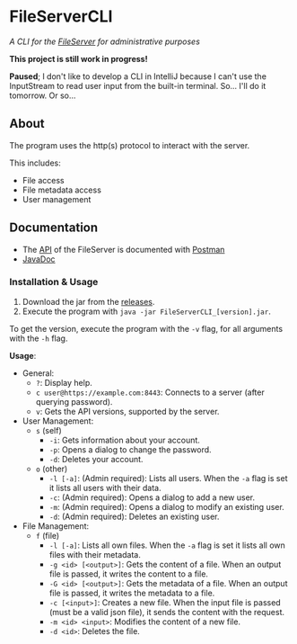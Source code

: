 # FileServerCLI

_A CLI for the [FileServer](https://github.com/Luka5W/FileServer) for administrative purposes_

**This project is still work in progress!**

**Paused**; I don't like to develop a CLI in IntelliJ because I can't use the InputStream to read user input from the built-in terminal. So... I'll do it tomorrow. Or so...

## About

The program uses the http(s) protocol to interact with the server.

This includes:
- File access
- File metadata access
- User management

## Documentation

- The [API](https://luka5w.github.io/FileServer/api/FileServer.postman_collection.json) of the FileServer is documented with [Postman](https://www.postman.com)
- [JavaDoc](https://luka5w.github.io/FileServerCLI/javadoc/)

### Installation & Usage

1. Download the jar from the [releases](https://github.com/Luka5W/FileServerCLI/releases/latest).
2. Execute the program with `java -jar FileServerCLI_[version].jar`.

To get the version, execute the program with the `-v` flag, for all arguments with the `-h` flag.

**Usage**:
- General:
  - `?`: Display help.
  - `c user@https://example.com:8443`: Connects to a server (after querying password).
  - `v`: Gets the API versions, supported by the server.
- User Management:
  - `s` (self)
    - `-i`: Gets information about your account.
    - `-p`: Opens a dialog to change the password.
    - `-d`: Deletes your account.
  - `o` (other)
    - `-l [-a]`: (Admin required): Lists all users. When the `-a` flag is set it lists all users with their data.
    - `-c`: (Admin required): Opens a dialog to add a new user.
    - `-m`: (Admin required): Opens a dialog to modify an existing user.
    - `-d`: (Admin required): Deletes an existing user.
- File Management:
  - `f` (file)
    - `-l [-a]`: Lists all own files. When the `-a` flag is set it lists all own files with their metadata.
    - `-g <id> [<output>]`: Gets the content of a file. When an output file is passed, it writes the content to a file.
    - `-G <id> [<output>]`: Gets the metadata of a file. When an output file is passed, it writes the metadata to a file.
    - `-c [<input>]`: Creates a new file. When the input file is passed (must be a valid json file), it sends the content with the request.
    - `-m <id> <input>`: Modifies the content of a new file.
    - `-d <id>`: Deletes the file.
